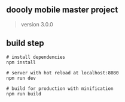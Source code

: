 ## doooly mobile master project
> version 3.0.0

## build step

```
# install dependencies
npm install

# server with hot reload at localhost:8080
npm run dev

# build for production with minification
npm run build
```
